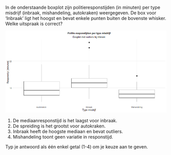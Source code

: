 In de onderstaande boxplot zijn politieresponstijden (in minuten) per type misdrijf (inbraak, mishandeling, autokraken) weergegeven. De box voor ‘Inbraak’ ligt het hoogst en bevat enkele punten buiten de bovenste whisker. Welke uitspraak is correct?

![Boxplot](media/image.png)

1.	De mediaanresponstijd is het laagst voor inbraak.
2.	De spreiding is het grootst voor autokraken.
3.	Inbraak heeft de hoogste mediaan en bevat outliers.
4.	Mishandeling toont geen variatie in responstijd.

Typ je antwoord als één enkel getal (1-4) om je keuze aan te geven.